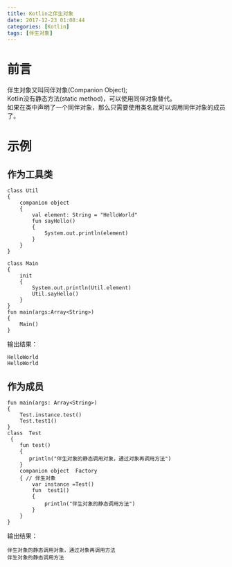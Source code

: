 ```yaml
---
title: Kotlin之伴生对象
date: 2017-12-23 01:08:44
categories: [Kotlin]
tags: [伴生对象]
---
```

# 前言
伴生对象又叫同伴对象(Companion Object);   
Kotlin没有静态方法(static method)，可以使用同伴对象替代。   
如果在类中声明了一个同伴对象，那么只需要使用类名就可以调用同伴对象的成员了。     

<!--more-->

# 示例  

## 作为工具类  

	class Util 
	{
    	companion object 
		{
        	val element: String = "HelloWorld"
        	fun sayHello() 
			{
            	System.out.println(element)
        	}
    	}
	}

	class Main 
	{
    	init 
		{
        	System.out.println(Util.element)
        	Util.sayHello()
    	}
	}
	fun main(args:Array<String>)
	{
   		Main()
	}
输出结果： 
 
	HelloWorld
	HelloWorld
## 作为成员

	fun main(args: Array<String>) 
	{
    	Test.instance.test()
    	Test.test1()
	}
	class  Test
	 {
    	fun test()
	 	{
     	   println("伴生对象的静态调用对象，通过对象再调用方法")
     	}
     	companion object  Factory
		{ // 伴生对象
        	var instance =Test()
        	fun  test1()
			{
            	println("伴生对象的静态调用方法")
        	}
    	}
	}
输出结果：   

	伴生对象的静态调用对象，通过对象再调用方法
	伴生对象的静态调用方法

